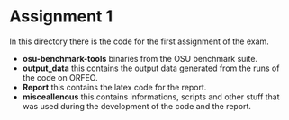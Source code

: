 # Assignment 1

In this directory there is the code for the first assignment of the exam.


- **osu-benchmark-tools** binaries from the OSU benchmark suite.
- **output_data** this contains the output data generated from the runs of the code on ORFEO.
- **Report** this contains the latex code for the report.
- **misceallenous** this contains informations, scripts and other stuff that was used during the development of the code and the report.
